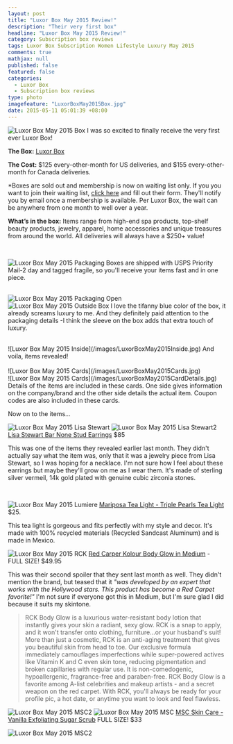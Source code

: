 ```yaml
---
layout: post
title: "Luxor Box May 2015 Review!"
description: "Their very first box"
headline: "Luxor Box May 2015 Review!"
category: Subscription box reviews
tags: Luxor Box Subscription Women Lifestyle Luxury May 2015
comments: true
mathjax: null
published: false
featured: false
categories: 
  - Luxor Box
  - Subscription box reviews
type: photo
imagefeature: "LuxorBoxMay2015Box.jpg"
date: 2015-05-11 05:01:39 +08:00
---
```


![Luxor Box May 2015 Box](/images/LuxorBoxMay2015Box.jpg)
I was so excited to finally receive the very first ever Luxor Box! 

<p><b>The Box:</b> <a href="http://www.luxorbox.com">Luxor Box</a></p>
<p><b>The Cost:</b> $125 every-other-month for US deliveries, and $155 every-other-month for Canada deliveries.</p>
<p>*Boxes are sold out and membership is now on waiting list only. If you you want to join their waiting list, <a href="http://www.luxorbox.com/#!membership-wait-list/c3bo">click here</a> and fill out their form. They'll notify you by email once a membership is available. Per Luxor Box, the wait can be anywhere from one month to well over a year.</p>
<p><b>What’s in the box:</b> Items range from high-end spa products, top-shelf beauty products, jewelry, apparel, home accessories and unique treasures from around the world. All deliveries will always have a $250+ value!</b></p>
<br>

![Luxor Box May 2015 Packaging](/images/LuxorBoxMay2015Packaging.jpg)
Boxes are shipped with USPS Priority Mail-2 day and tagged fragile, so you'll receive your items fast and in one piece.
<br>
<br>

![Luxor Box May 2015 Packaging Open](/images/LuxorBoxMay2015PackagingOpen.jpg)
<br>
![Luxor Box May 2015 Outside Box](/images/LuxorBoxMay2015OutsideBox.jpg)
I love the tifanny blue color of the box, it already screams luxury to me. And they definitely paid attention to the packaging details -I think the sleeve on the box adds that extra touch of luxury.

<br>
![Luxor Box May 2015 Inside](/images/LuxorBoxMay2015Inside.jpg)
And voila, items revealed!
<br>
<br>
![Luxor Box May 2015 Cards](/images/LuxorBoxMay2015Cards.jpg)
<br>
![Luxor Box May 2015 Cards](/images/LuxorBoxMay2015CardDetails.jpg)
Details of the items are included in these cards. One side gives information on the company/brand and the other side details the actual item. Coupon codes are also included in these cards.
<br>
<p>Now on to the items...</p>

![Luxor Box May 2015 Lisa Stewart](/images/LuxorBoxMay2015LisaStewart.jpg)
![Luxor Box May 2015 Lisa Stewart2](/images/LuxorBoxMay2015LisaStewart2.jpg)
<a href="https://www.lisastewartonline.com/collections/bar-none-stud-earrings/">Lisa Stewart Bar None Stud Earrings</a> $85
<p>This was one of the items they revealed earlier last month. They didn't actually say what the item was, only that it was a jewelry piece from Lisa Stewart, so I was hoping for a necklace. I'm not sure how I feel about these earrings but maybe they'll grow on me as I wear them. It's made of sterling silver vermeil, 14k gold plated with genuine cubic zirconia stones.</p>
<br>

![Luxor Box May 2015 Lumiere](/images/LuxorBoxMay2015Lumiere.jpg)
<a href="http://www.mariposa-gift.com/p-1883-triple-pearls-tea-light.aspx?Eid=281">Mariposa Tea Light - Triple Pearls Tea Light</a> $25.
<p>This tea light is gorgeous and fits perfectly with my style and decor. It's made with 100% recycled materials (Recycled Sandcast Aluminum) and is made in Mexico.</p>

![Luxor Box May 2015 RCK](/images/LuxorBoxMay2015RCK.jpg)
<a href="http://www.redcarpetkolour.com/order_rck.html">Red Carper Kolour Body Glow in Medium</a> - FULL SIZE! $49.95
<p>This was their second spoiler that they sent last month as well. They didn't mention the brand, but teased that it <i>"was developed by an expert that works with the Hollywood stars. This product has become a Red Carpet favorite!"</i> I'm not sure if everyone got this in Medium, but I'm sure glad I did because it suits my skintone.</p>

<blockquote>RCK Body Glow is a luxurious water-resistant body lotion that instantly gives your skin a radiant, sexy glow. RCK is a snap to apply, and it won't transfer onto clothing, furniture...or your husband's suit! More than just a cosmetic, RCK is an anti-aging treatment that gives you beautiful skin from head to toe. Our exclusive formula immediately camouflages imperfections while super-powered actives like Vitamin K and C even skin tone, reducing pigmentation and broken capillaries with regular use. It is non-comedogenic, hypoallergenic, fragrance-free and paraben-free. RCK Body Glow is a favorite among A-list celebrities and makeup artists - and a secret weapon on the red carpet. With RCK, you'll always be ready for your profile pic, a hot date, or anytime you want to look and feel flawless.</blockquote>

![Luxor Box May 2015 MSC2](/images/LuxorBoxMay2015MSC2.jpg)
![Luxor Box May 2015 MSC](/images/LuxorBoxMay2015MSC.jpg)
<a href="https://www.mscskincare.com/product/vanilla-exfoliating-sugar-scrub/">MSC Skin Care - Vanilla Exfoliating Sugar Scrub</a> FULL SIZE! $33

![Luxor Box May 2015 MSC2](/images/LuxorBoxMay2015MSC2.jpg)
